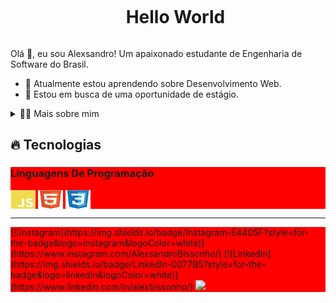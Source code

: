 <!--título-->
<div id="user-content-toc">
  <ul align="center">
    <summary><h1 style="display: inline-block">Hello World</h1></summary>
</div>

<!--Apresentacao-->
<p>
  Olá 👋, eu sou Alexsandro! Um apaixonado estudante de Engenharia de Software do Brasil.
  
- 🌱 Atualmente estou aprendendo sobre Desenvolvimento Web.
- 🔭 Estou em busca de uma oportunidade de estágio.
</p>

<!--Sobre Mim-->
<details>
  <summary>👨‍💻 Mais sobre mim</summary>

  - 💬 Tenho 20 anos e moro no Brasil. Estou cursando Engenharia de Software (4º período), Atualmente desenvolvo na parte de front-end e estou aprendendo a desenvolver UI, Interfaces para jogos na Unity.

  - ⚡ Gosto de ir à academia, estudar tecnologia e explorar projetos criativos, como desenvolvimento de jogos.
</details>

<!--Tecnologias-->

## 🔥 Tecnologias
<div style="flex-basis: 48%; background-color: red; ">
    <h3>Linguagens De Programação </h3>
    <img align="center" alt="Js" height="30" width="40" src="https://raw.githubusercontent.com/devicons/devicon/master/icons/javascript/javascript-plain.svg">
    <img align="center" alt="HTML" height="30" width="40" src="https://raw.githubusercontent.com/devicons/devicon/master/icons/html5/html5-original.svg">
    <img align="center" alt="CSS" height="30" width="40" src="https://raw.githubusercontent.com/devicons/devicon/master/icons/css3/css3-original.svg">
</div>

---
<!-- Links -->
<div style="background-color: red; ">
[![Instagram](https://img.shields.io/badge/Instagram-E4405F?style=for-the-badge&logo=instagram&logoColor=white)](https://www.instagram.com/AlexsandroBissonho/)
[![LinkedIn](https://img.shields.io/badge/LinkedIn-0077B5?style=for-the-badge&logo=linkedin&logoColor=white)](https://www.linkedin.com/in/alexbissonho/)
<a href = "https://mail.google.com/mail/?view=cm&fs=1&to=contatoalexbissonho@gmail.com"><img src="https://img.shields.io/badge/Gmail-800080?style=for-the-badge&logo=gmail&logoColor=white" target="_blank"></a>
</div>

